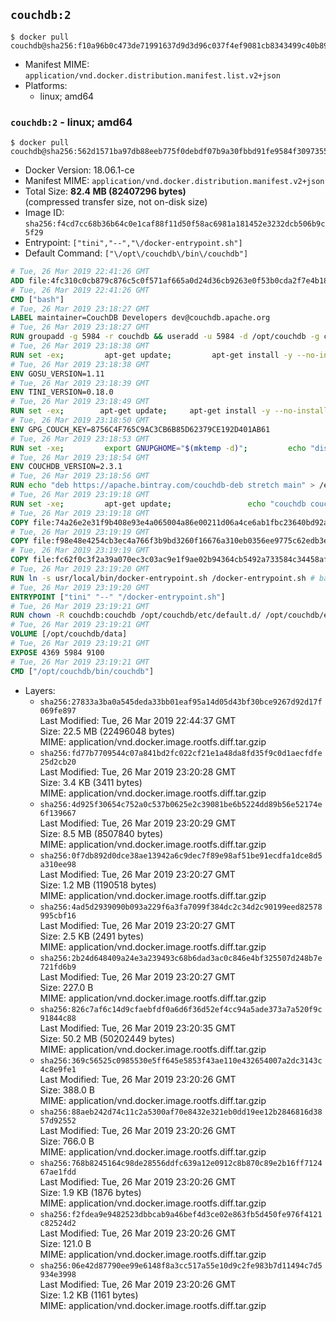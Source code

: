 ## `couchdb:2`

```console
$ docker pull couchdb@sha256:f10a96b0c473de71991637d9d3d96c037f4ef9081cb8343499c40b898caf1d53
```

-	Manifest MIME: `application/vnd.docker.distribution.manifest.list.v2+json`
-	Platforms:
	-	linux; amd64

### `couchdb:2` - linux; amd64

```console
$ docker pull couchdb@sha256:562d1571ba97db88eeb775f0debdf07b9a30fbbd91fe9584f3097355e44589cd
```

-	Docker Version: 18.06.1-ce
-	Manifest MIME: `application/vnd.docker.distribution.manifest.v2+json`
-	Total Size: **82.4 MB (82407296 bytes)**  
	(compressed transfer size, not on-disk size)
-	Image ID: `sha256:f4cd7cc68b36b64c0e1caf88f11d50f58ac6981a181452e3232dcb506b9c5f29`
-	Entrypoint: `["tini","--","\/docker-entrypoint.sh"]`
-	Default Command: `["\/opt\/couchdb\/bin\/couchdb"]`

```dockerfile
# Tue, 26 Mar 2019 22:41:26 GMT
ADD file:4fc310c0cb879c876c5c0f571af665a0d24d36cb9263e0f53b0cda2f7e4b1844 in / 
# Tue, 26 Mar 2019 22:41:26 GMT
CMD ["bash"]
# Tue, 26 Mar 2019 23:18:27 GMT
LABEL maintainer=CouchDB Developers dev@couchdb.apache.org
# Tue, 26 Mar 2019 23:18:27 GMT
RUN groupadd -g 5984 -r couchdb && useradd -u 5984 -d /opt/couchdb -g couchdb couchdb
# Tue, 26 Mar 2019 23:18:38 GMT
RUN set -ex;         apt-get update;         apt-get install -y --no-install-recommends                 apt-transport-https                 ca-certificates                 dirmngr                 gnupg         ;         rm -rf /var/lib/apt/lists/*
# Tue, 26 Mar 2019 23:18:38 GMT
ENV GOSU_VERSION=1.11
# Tue, 26 Mar 2019 23:18:39 GMT
ENV TINI_VERSION=0.18.0
# Tue, 26 Mar 2019 23:18:49 GMT
RUN set -ex; 		apt-get update; 	apt-get install -y --no-install-recommends wget; 	rm -rf /var/lib/apt/lists/*; 		dpkgArch="$(dpkg --print-architecture | awk -F- '{ print $NF }')"; 		wget -O /usr/local/bin/gosu "https://github.com/tianon/gosu/releases/download/${GOSU_VERSION}/gosu-$dpkgArch"; 	wget -O /usr/local/bin/gosu.asc "https://github.com/tianon/gosu/releases/download/$GOSU_VERSION/gosu-$dpkgArch.asc"; 	export GNUPGHOME="$(mktemp -d)";         echo "disable-ipv6" >> ${GNUPGHOME}/dirmngr.conf;         for server in $(shuf -e pgpkeys.mit.edu             ha.pool.sks-keyservers.net             hkp://p80.pool.sks-keyservers.net:80             pgp.mit.edu) ; do         gpg --batch --keyserver $server --recv-keys B42F6819007F00F88E364FD4036A9C25BF357DD4 && break || : ;         done; 	gpg --batch --verify /usr/local/bin/gosu.asc /usr/local/bin/gosu; 	rm -rf "$GNUPGHOME" /usr/local/bin/gosu.asc; 	chmod +x /usr/local/bin/gosu; 	gosu nobody true;     	wget -O /usr/local/bin/tini "https://github.com/krallin/tini/releases/download/v${TINI_VERSION}/tini-$dpkgArch"; 	wget -O /usr/local/bin/tini.asc "https://github.com/krallin/tini/releases/download/v${TINI_VERSION}/tini-$dpkgArch.asc"; 	export GNUPGHOME="$(mktemp -d)";         echo "disable-ipv6" >> ${GNUPGHOME}/dirmngr.conf;         for server in $(shuf -e pgpkeys.mit.edu             ha.pool.sks-keyservers.net             hkp://p80.pool.sks-keyservers.net:80             pgp.mit.edu) ; do         gpg --batch --keyserver $server --recv-keys 595E85A6B1B4779EA4DAAEC70B588DFF0527A9B7 && break || : ;         done; 	gpg --batch --verify /usr/local/bin/tini.asc /usr/local/bin/tini; 	rm -rf "$GNUPGHOME" /usr/local/bin/tini.asc; 	chmod +x /usr/local/bin/tini;         apt-get purge -y --auto-remove wget; 	tini --version
# Tue, 26 Mar 2019 23:18:50 GMT
ENV GPG_COUCH_KEY=8756C4F765C9AC3CB6B85D62379CE192D401AB61
# Tue, 26 Mar 2019 23:18:53 GMT
RUN set -xe;         export GNUPGHOME="$(mktemp -d)";         echo "disable-ipv6" >> ${GNUPGHOME}/dirmngr.conf;         for server in $(shuf -e pgpkeys.mit.edu             ha.pool.sks-keyservers.net             hkp://p80.pool.sks-keyservers.net:80             pgp.mit.edu) ; do                 gpg --batch --keyserver $server --recv-keys $GPG_COUCH_KEY && break || : ;         done;         gpg --batch --export $GPG_COUCH_KEY > /etc/apt/trusted.gpg.d/couchdb.gpg;         command -v gpgconf && gpgconf --kill all || :;         rm -rf "$GNUPGHOME";         apt-key list
# Tue, 26 Mar 2019 23:18:54 GMT
ENV COUCHDB_VERSION=2.3.1
# Tue, 26 Mar 2019 23:18:56 GMT
RUN echo "deb https://apache.bintray.com/couchdb-deb stretch main" > /etc/apt/sources.list.d/couchdb.list
# Tue, 26 Mar 2019 23:19:18 GMT
RUN set -xe;         apt-get update;                 echo "couchdb couchdb/mode select none" | debconf-set-selections;         DEBIAN_FRONTEND=noninteractive apt-get install -y --allow-downgrades --allow-remove-essential --allow-change-held-packages                 couchdb="$COUCHDB_VERSION"~stretch         ;         rmdir /var/lib/couchdb /var/log/couchdb;         rm /opt/couchdb/data /opt/couchdb/var/log;         mkdir -p /opt/couchdb/data /opt/couchdb/var/log;         chown couchdb:couchdb /opt/couchdb/data /opt/couchdb/var/log;         chmod 777 /opt/couchdb/data /opt/couchdb/var/log;         rm /opt/couchdb/etc/default.d/10-filelog.ini;         rm -rf /var/lib/apt/lists/*
# Tue, 26 Mar 2019 23:19:18 GMT
COPY file:74a26e2e31f9b408e93e4a065004a86e00211d06a4ce6ab1fbc23640bd92a929 in /opt/couchdb/etc/default.d/ 
# Tue, 26 Mar 2019 23:19:19 GMT
COPY file:f98e48e4254cb3ec4a766f3b9bd3260f16676a310eb0356ee9775c62edb3e8f3 in /opt/couchdb/etc/ 
# Tue, 26 Mar 2019 23:19:19 GMT
COPY file:fc62f0c3f2a39a070ec3c03ac9e1f9ae02b94364cb5492a733584c34458af969 in /usr/local/bin 
# Tue, 26 Mar 2019 23:19:20 GMT
RUN ln -s usr/local/bin/docker-entrypoint.sh /docker-entrypoint.sh # backwards compat
# Tue, 26 Mar 2019 23:19:20 GMT
ENTRYPOINT ["tini" "--" "/docker-entrypoint.sh"]
# Tue, 26 Mar 2019 23:19:21 GMT
RUN chown -R couchdb:couchdb /opt/couchdb/etc/default.d/ /opt/couchdb/etc/vm.args
# Tue, 26 Mar 2019 23:19:21 GMT
VOLUME [/opt/couchdb/data]
# Tue, 26 Mar 2019 23:19:21 GMT
EXPOSE 4369 5984 9100
# Tue, 26 Mar 2019 23:19:21 GMT
CMD ["/opt/couchdb/bin/couchdb"]
```

-	Layers:
	-	`sha256:27833a3ba0a545deda33bb01eaf95a14d05d43bf30bce9267d92d17f069fe897`  
		Last Modified: Tue, 26 Mar 2019 22:44:37 GMT  
		Size: 22.5 MB (22496048 bytes)  
		MIME: application/vnd.docker.image.rootfs.diff.tar.gzip
	-	`sha256:fd77b7709544c07a841bd2fc022cf21e1a48da8fd35f9c0d1aecfdfe25d2cb20`  
		Last Modified: Tue, 26 Mar 2019 23:20:28 GMT  
		Size: 3.4 KB (3411 bytes)  
		MIME: application/vnd.docker.image.rootfs.diff.tar.gzip
	-	`sha256:4d925f30654c752a0c537b0625e2c39081be6b5224dd89b56e52174e6f139667`  
		Last Modified: Tue, 26 Mar 2019 23:20:29 GMT  
		Size: 8.5 MB (8507840 bytes)  
		MIME: application/vnd.docker.image.rootfs.diff.tar.gzip
	-	`sha256:0f7db892d0dce38ae13942a6c9dec7f89e98af51be91ecdfa1dce8d5a310ee98`  
		Last Modified: Tue, 26 Mar 2019 23:20:27 GMT  
		Size: 1.2 MB (1190518 bytes)  
		MIME: application/vnd.docker.image.rootfs.diff.tar.gzip
	-	`sha256:4ad5d2939090b093a229f6a3fa7099f384dc2c34d2c90199eed82578995cbf16`  
		Last Modified: Tue, 26 Mar 2019 23:20:27 GMT  
		Size: 2.5 KB (2491 bytes)  
		MIME: application/vnd.docker.image.rootfs.diff.tar.gzip
	-	`sha256:2b24d648409a24e3a239493c68b6dad3ac0c846e4bf325507d248b7e721fd6b9`  
		Last Modified: Tue, 26 Mar 2019 23:20:27 GMT  
		Size: 227.0 B  
		MIME: application/vnd.docker.image.rootfs.diff.tar.gzip
	-	`sha256:826c7af6c14d9cfaebfdf0a6d6f36d52ef4cc94a5ade373a7a520f9c91844c88`  
		Last Modified: Tue, 26 Mar 2019 23:20:35 GMT  
		Size: 50.2 MB (50202449 bytes)  
		MIME: application/vnd.docker.image.rootfs.diff.tar.gzip
	-	`sha256:369c56525c0985530e5ff645e5853f43ae110e432654007a2dc3143c4c8e9fe1`  
		Last Modified: Tue, 26 Mar 2019 23:20:26 GMT  
		Size: 388.0 B  
		MIME: application/vnd.docker.image.rootfs.diff.tar.gzip
	-	`sha256:88aeb242d74c11c2a5300af70e8432e321eb0dd19ee12b2846816d3857d92552`  
		Last Modified: Tue, 26 Mar 2019 23:20:26 GMT  
		Size: 766.0 B  
		MIME: application/vnd.docker.image.rootfs.diff.tar.gzip
	-	`sha256:768b8245164c98de28556ddfc639a12e0912c8b870c89e2b16ff712467ae1fdd`  
		Last Modified: Tue, 26 Mar 2019 23:20:26 GMT  
		Size: 1.9 KB (1876 bytes)  
		MIME: application/vnd.docker.image.rootfs.diff.tar.gzip
	-	`sha256:f2fdea9e9482523dbbcab9a46bef4d3ce02e863fb5d450fe976f4121c82524d2`  
		Last Modified: Tue, 26 Mar 2019 23:20:26 GMT  
		Size: 121.0 B  
		MIME: application/vnd.docker.image.rootfs.diff.tar.gzip
	-	`sha256:06e42d87790ee99e6148f8a3cc517a55e10d9c2fe983b7d11494c7d5934e3998`  
		Last Modified: Tue, 26 Mar 2019 23:20:26 GMT  
		Size: 1.2 KB (1161 bytes)  
		MIME: application/vnd.docker.image.rootfs.diff.tar.gzip
